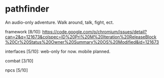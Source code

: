 pathfinder
==========

An audio-only adventure. Walk around, talk, fight, ect.

framework [8/10]: https://code.google.com/p/chromium/issues/detail?can=2&q=121673&colspec=ID%20Pri%20M%20Iteration%20ReleaseBlock%20Cr%20Status%20Owner%20Summary%20OS%20Modified&id=121673

interfaces [5/10]: web-only for now. mobile planned.

combat [3/10]

npcs [5/10]
